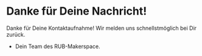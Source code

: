 # Danke für Deine Nachricht!

Danke für Deine Kontaktaufnahme! Wir melden uns schnellstmöglich bei Dir zurück. 

- Dein Team des RUB-Makerspace.
